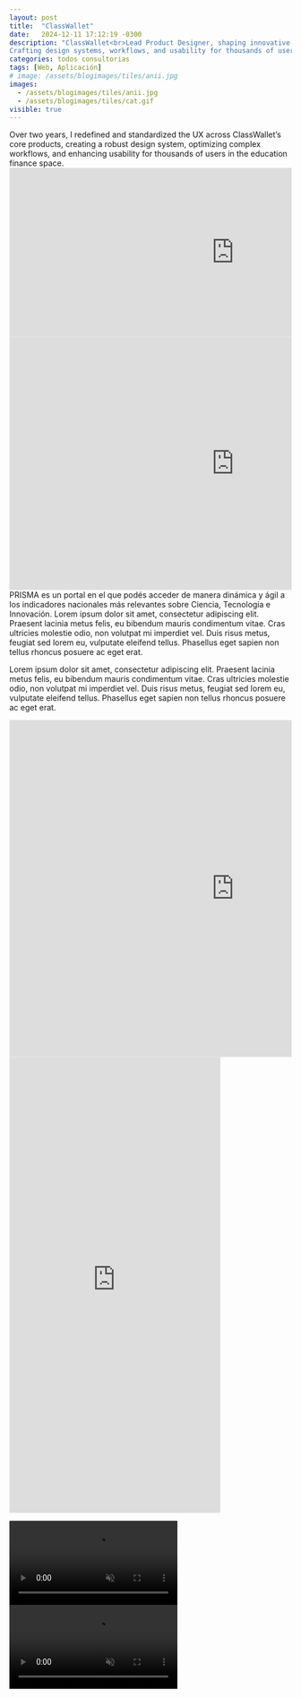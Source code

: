```yaml
---
layout: post
title:  "ClassWallet"
date:   2024-12-11 17:12:19 -0300
description: "ClassWallet<br>Lead Product Designer, shaping innovative user experiences in education finance.
Crafting design systems, workflows, and usability for thousands of users."
categories: todos consultorias
tags: [Web, Aplicación]
# image: /assets/blogimages/tiles/anii.jpg
images: 
  - /assets/blogimages/tiles/anii.jpg
  - /assets/blogimages/tiles/cat.gif
visible: true
---
```


<div class="row">
<div class="column">
Over two years, I redefined and standardized the UX across ClassWallet’s core products, creating a robust design system, optimizing complex workflows, and enhancing usability for thousands of users in the education finance space.
</div>
<div class="column">
<iframe style="border: 1px solid rgba(0, 0, 0, 0.1);" width="800" height="300" src="https://embed.figma.com/proto/5X0RLhvbHjbpDoEzA5dYGY/B%C3%BAsqueda-2023?node-id=1338-16906&p=f&scaling=scale-down-width&content-scaling=fixed&page-id=0%3A1&starting-point-node-id=1312%3A15552&hotspot-hints=0&embed-host=share&hide-ui=1" allowfullscreen></iframe>

<iframe style="border: 1px solid rgba(0, 0, 0, 0.1);" width="800" height="450" src="https://embed.figma.com/proto/5X0RLhvbHjbpDoEzA5dYGY/B%C3%BAsqueda-2023?node-id=1575-40805&scaling=scale-down-width&content-scaling=fixed&page-id=0%3A1&starting-point-node-id=1575%3A40805&hotspot-hints=0&embed-host=share&hide-ui=1" allowfullscreen></iframe>
</div>
</div>

<div class="row">
<div class="column">
PRISMA es un portal en el que podés acceder de manera dinámica y ágil a los indicadores nacionales más relevantes sobre Ciencia, Tecnología e Innovación. Lorem ipsum dolor sit amet, consectetur adipiscing elit. Praesent lacinia metus felis, eu bibendum mauris condimentum vitae. Cras ultricies molestie odio, non volutpat mi imperdiet vel. Duis risus metus, feugiat sed lorem eu, vulputate eleifend tellus. Phasellus eget sapien non tellus rhoncus posuere ac eget erat. 

Lorem ipsum dolor sit amet, consectetur adipiscing elit. Praesent lacinia metus felis, eu bibendum mauris condimentum vitae. Cras ultricies molestie odio, non volutpat mi imperdiet vel. Duis risus metus, feugiat sed lorem eu, vulputate eleifend tellus. Phasellus eget sapien non tellus rhoncus posuere ac eget erat.
</div>
<div class="column">

<iframe style="border: 1px solid rgba(0, 0, 0, 0.1);" width="800" height="600" src="https://embed.figma.com/proto/ZV4glDQKcakbtjzRTi7Sfp/brecha?node-id=534-722&scaling=scale-down-width&content-scaling=fixed&page-id=0%3A1&starting-point-node-id=507%3A962&embed-host=share&hide-ui=1" allowfullscreen></iframe>

<iframe style="border: 1px solid rgba(0, 0, 0, 0.1);" width="375" height="812" src="https://embed.figma.com/proto/5X0RLhvbHjbpDoEzA5dYGY/B%C3%BAsqueda-2023?node-id=1795-25536&scaling=scale-down-width&content-scaling=fixed&page-id=0%3A1&starting-point-node-id=1795%3A25536&hotspot-hints=0&show-proto-sidebar=1&embed-host=share&hide-ui=1" allowfullscreen></iframe>

<video autobuffer autoPlay loop muted><source src="/assets/blogimages/prisma-1.mp4" type="video/mp4" /></video>
<video autobuffer autoPlay loop muted><source src="/assets/blogimages/prisma-2.mp4" type="video/mp4" /></video>
</div>
</div>